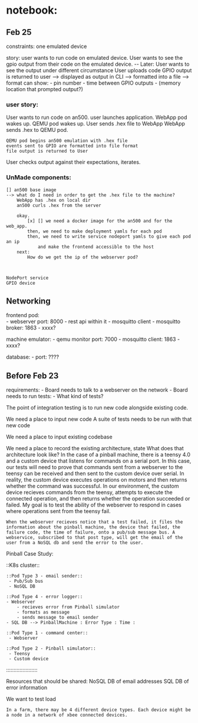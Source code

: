 # notebook:

## Feb 25

constraints: one emulated device

story: user wants to run code on emulated device.
	User wants to see the gpio output from their code on the emulated device.
	 -- Later: User wants to see the output under different circumstance 
	User uploads code
	GPIO output is returned to user
		--> displayed as output in CLI
		--> formatted into a file 
			--> format can show: 
				- pin number
				- time between GPIO outputs
				- (memory location that prompted output?)


### user story:

User wants to run code on an500.
user launches application.
	WebApp pod wakes up.
	QEMU pod wakes up.
User sends .hex file to WebApp
	WebApp sends .hex to QEMU pod.

	QEMU pod begins an500 emulation with .hex file
	events sent to GPIO are formatted into file format
	file output is returned to User
User checks output against their expectations, iterates.

	



### UnMade components:

	[] an500 base image
	--> what do I need in order to get the .hex file to the machine?
		WebApp has .hex on local dir
		an500 curls .hex from the server
		
		okay. 
			[x] [] we need a docker image for the an500 and for the web_app.
			then, we need to make deployment yamls for each pod
			then, we need to write service nodeport yamls to give each pod an ip 
				and make the frontend accessible to the host
		next:
			How do we get the ip of the webserver pod?



	NodePort service
	GPIO device



## Networking

frontend pod:	
	- webserver port:		8000
		- rest api within it
		- mosquitto client
	- mosquitto broker:		1863
	- xxxx?

machine emulator:
	- qemu monitor port:	7000
	- mosquitto client:		1863
	- xxxx?

database:
	- port:					????

















## Before Feb 23

requirements:
	- Board needs to talk to a webserver on the network
	- Board needs to run tests:
		- What kind of tests?

The point of integration testing is to run new code alongside existing code.

We need a place to input new code
	A suite of tests needs to be run with that new code

We need a place to input existing codebase

We need a place to record the existing architecture, state
	What does that architecture look like?
		In the case of a pinball machine, there is a teensy 4.0 and a custom device that listens for commands on a serial port.
		In this case, our tests will need to prove that commands sent from a webserver to the teensy can be received and then sent to the custom device over serial.
			In reality, the custom device executes operations on motors and then returns whether the command was successful. 
			In our environment, the custom device recieves commands from the teensy, attempts to execute the connected operation, and then returns whether the operation succeeded or failed. My goal is to test the ability of the webserver to respond in cases where operations sent from the teensy fail.

	When the webserver recieves notice that a test failed, it files the information about the pinball machine, the device that failed, the failure code, the time of failure, onto a pub/sub message bus. A webservice, subscribed to that post type, will get the email of the user from a NoSQL db and send the error to the user.


Pinball Case Study:

::K8s cluster::

	::Pod Type 3 - email sender::
	 - Pub/Sub bus
	 - NoSQL DB

	::Pod Type 4 - error logger::
	- Webserver
		- recieves error from Pinball simulator
		- formats as message
		- sends message to email sender
	- SQL DB --> PinballMachine : Error Type : Time :   

	::Pod Type 1 - command center::
	 - Webserver

	::Pod Type 2 - Pinball simulator::
	 - Teensy
	 - Custom device
:::::::::::::::::::::

Resources that should be shared:
	NoSQL DB of email addresses
	SQL DB of error information




We want to test load



	In a farm, there may be 4 different device types. Each device might be a node in a network of xbee connected devices.